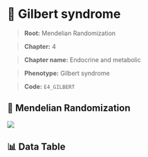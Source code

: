 # 🧪 Gilbert syndrome

> **Root:** Mendelian Randomization

> **Chapter:** 4  

> **Chapter name:** Endocrine and metabolic

> **Phenotype:** Gilbert syndrome  

> **Code:** `E4_GILBERT`

## 🧬 Mendelian Randomization  

<img src="/MR/Figures/Forward/E4_GILBERT.png"/>

## 📊 Data Table

<CsvTableMRF src="/public/MR/Data/Forward/E4_GILBERT.csv"/>

